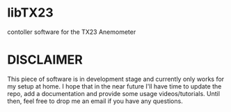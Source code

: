 # libTX23
contoller software for the TX23 Anemometer

# DISCLAIMER
This piece of software is in development stage and currently only works for my setup at home. I hope that in the near future I'll have time to update the repo, add a documentation and provide some usage videos/tutorials.
Until then, feel free to drop me an email if you have any questions.


